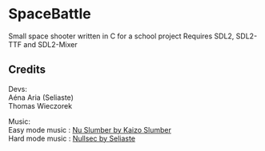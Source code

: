 # SpaceBattle
Small space shooter written in C for a school project
Requires SDL2, SDL2-TTF and SDL2-Mixer

## Credits
Devs:  
Aéna Aria (Seliaste)  
Thomas Wieczorek  
  
Music:  
Easy mode music : [Nu Slumber by Kaizo Slumber](https://www.youtube.com/watch?v=VcC9WyFlj4A)  
Hard mode music : [Nullsec by Seliaste](https://youtu.be/o90HH9BKAFU)
